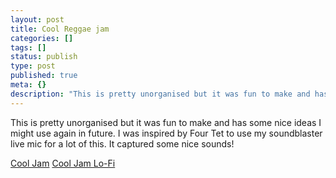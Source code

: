 ```yaml
---
layout: post
title: Cool Reggae jam
categories: []
tags: []
status: publish
type: post
published: true
meta: {}
description: "This is pretty unorganised but it was fun to make and has some nice ideas I might use again in future. I was inspired by Four Tet to use my soundblaster"
---
```


This is pretty unorganised but it was fun to make and has some nice ideas I might use again in future. I was inspired by Four Tet to use my soundblaster live mic for a lot of this. It captured some nice sounds!

[Cool Jam](http://www.netspeed.com.au/errolmartin/charles/CoolJam-Feb06.mp3)
[Cool Jam Lo-Fi](http://www.netspeed.com.au/errolmartin/charles/CoolJam-Feb06-Lo.mp3)

